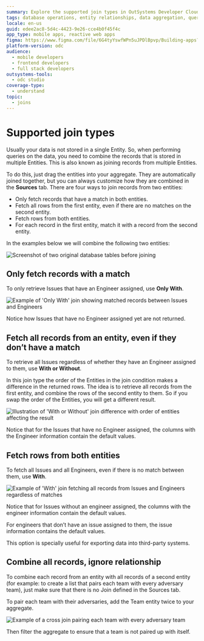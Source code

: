 ```yaml
---
summary: Explore the supported join types in OutSystems Developer Cloud (ODC) for combining data from multiple entities.
tags: database operations, entity relationships, data aggregation, query optimization, data modeling
locale: en-us
guid: edee2ac8-5d4c-4423-9e26-cce4b0f45f4c
app_type: mobile apps, reactive web apps
figma: https://www.figma.com/file/6G4tyYswfWPn5uJPDlBpvp/Building-apps?type=design&node-id=3203%3A8518&t=ZwHw8hXeFhwYsO5V-1
platform-version: odc
audience:
  - mobile developers
  - frontend developers
  - full stack developers
outsystems-tools:
  - odc studio
coverage-type:
  - understand
topic:
  - joins
---
```


# Supported join types

Usually your data is not stored in a single Entity. So, when performing queries on the data, you need to combine the records that is stored in multiple Entities. This is also known as joining records from multiple Entities.

To do this, just drag the entities into your aggregate. They are automatically joined together, but you can always customize how they are combined in the **Sources** tab. There are four ways to join records from two entities:

* Only fetch records that have a match in both entities.
* Fetch all rows from the first entity, even if there are no matches on the second entity.
* Fetch rows from both entities.
* For each record in the first entity, match it with a record from the second entity.

In the examples below we will combine the following two entities:

![Screenshot of two original database tables before joining](images/originaltables.png "Original Tables")

## Only fetch records with a match

To only retrieve Issues that have an Engineer assigned, use **Only With**.

![Example of 'Only With' join showing matched records between Issues and Engineers](images/onlywith-example.png "Only With Join Example")

Notice how Issues that have no Engineer assigned yet are not returned.

## Fetch all records from an entity, even if they don’t have a match

To retrieve all Issues regardless of whether they have an Engineer assigned to them, use **With or Without**.

In this join type the order of the Entities in the join condition makes a difference in the returned rows. The idea is to retrieve all records from the first entity, and combine the rows of the second entity to them. So if you swap the order of the Entities, you will get a different result.

![Illustration of 'With or Without' join difference with order of entities affecting the result](images/withorwithout-difference.png "With or Without Join Difference")

Notice that for the Issues that have no Engineer assigned, the columns with the Engineer information contain the default values.

## Fetch rows from both entities

To fetch all Issues and all Engineers, even if there is no match between them, use **With**.

![Example of 'With' join fetching all records from Issues and Engineers regardless of matches](images/with-example.png "With Join Example")

Notice that for Issues without an engineer assigned, the columns with the engineer information contain the default values.

For engineers that don’t have an issue assigned to them, the issue information contains the default values.

This option is specially useful for exporting data into third-party systems.

## Combine all records, ignore relationship

To combine each record from an entity with all records of a second entity (for example: to create a list that pairs each team with every adversary team), just make sure that there is no Join defined in the Sources tab.

To pair each team with their adversaries, add the Team entity twice to your aggregate.

![Example of a cross join pairing each team with every adversary team](images/crossjoin-example.png "Cross Join Example")

Then filter the aggregate to ensure that a team is not paired up with itself.

